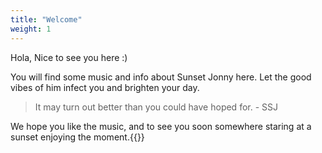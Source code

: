 ```yaml
---
title: "Welcome"
weight: 1
---
```


Hola, Nice to see you here :) 

You will find some music and info about Sunset Jonny here. Let the good vibes of him infect you and brighten your day.

> It may turn out better than you could have hoped for. - SSJ

We hope you like the music, and to see you soon somewhere staring at a sunset enjoying the moment.{{<icon class="fa fa-sun">}}
